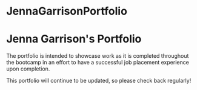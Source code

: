 # JennaGarrisonPortfolio

# Jenna Garrison's Portfolio

The portfolio is intended to showcase work as it is completed throughout the bootcamp in an effort to have a successful job placement experience upon completion. 

This portfolio will continue to be updated, so please check back regularly!
